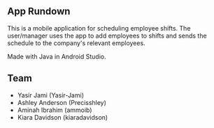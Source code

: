 ## App Rundown
This is a mobile application for scheduling employee shifts.
The user/manager uses the app to add employees to shifts 
and sends the schedule to the company's relevant employees.

Made with Java in Android Studio.

## Team
- Yasir Jami (Yasir-Jami)
- Ashley Anderson (Precisshley)
- Aminah Ibrahim (ammoib)
- Kiara Davidson (kiaradavidson)
